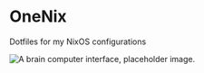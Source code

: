 # OneNix

Dotfiles for my NixOS configurations

![A brain computer interface, placeholder image.](/assets/nervos.avif)

